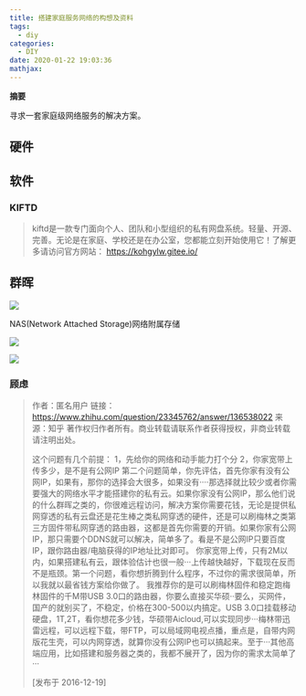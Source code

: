 ```yaml
---
title: 搭建家庭服务网络的构想及资料
tags:
  - diy
categories:
  - DIY
date: 2020-01-22 19:03:36
mathjax:
---
```

**摘要**

寻求一套家庭级网络服务的解决方案。

<!--more-->

## 硬件

## 软件

### KIFTD

> kiftd是一款专门面向个人、团队和小型组织的私有网盘系统。轻量、开源、完善。无论是在家庭、学校还是在办公室，您都能立刻开始使用它！了解更多请访问官方网站： https://kohgylw.gitee.io/

## 群晖

![](https://img.alicdn.com/imgextra/i1/3344843273/TB2NinWoY_I8KJjy1XaXXbsxpXa_!!3344843273.jpg)

NAS(Network Attached Storage)网络附属存储

![](https://pic1.zhimg.com/80/v2-ccb68ec93f553435c0b38c0dae98392c_hd.jpg)

![](https://pic4.zhimg.com/v2-c0e31a85c98931175829b9dd599303a2_r.jpg)



### 顾虑

> 作者：匿名用户
> 链接：https://www.zhihu.com/question/23345762/answer/136538022
> 来源：知乎
> 著作权归作者所有。商业转载请联系作者获得授权，非商业转载请注明出处。
>
> 
>
> 这个问题有几个前提：
> 1，先给你的网络和动手能力打个分
> 2，你家宽带上传多少，是不是有公网IP
> 第二个问题简单，你先评估，首先你家有没有公网IP，如果有，那你的选择会大很多，如果没有····那选择就比较少或者你需要强大的网络水平才能搭建你的私有云。如果你家没有公网IP，那么他们说的什么群晖之类的，你很难远程访问，解决方案你需要花钱，无论是提供私网穿透的私有云盘还是花生棒之类私网穿透的硬件，还是可以刷梅林之类第三方固件带私网穿透的路由器，这都是首先你需要的开销。如果你家有公网IP，那只需要个DDNS就可以解决，简单多了。看是不是公网IP只要百度IP，跟你路由器/电脑获得的IP地址比对即可。
> 你家宽带上传，只有2M以内，如果搭建私有云，跟体验估计也很一般···上传越快越好，下载现在反而不是瓶颈。第一个问题，看你想折腾到什么程序，不过你的需求很简单，所以我就以最省钱方案给你做了。
> 我推荐你的是可以刷梅林固件和稳定跑梅林固件的千M带USB 3.0口的路由器，你要么直接买华硕··要么，买网件，国产的就别买了，不稳定，价格在300-500以内搞定。USB 3.0口挂载移动硬盘，1T,2T，看你想花多少钱，华硕带Aicloud,可以实现同步···梅林带迅雷远程，可以远程下载，带FTP，可以局域网电视点播，重点是，自带内网版花生壳，可以内网穿透，就算你没有公网IP也可以搞起来。至于···其他高端应用，比如搭建和服务器之类的，我都不展开了，因为你的需求太简单了···
>
> [发布于 2016-12-19]